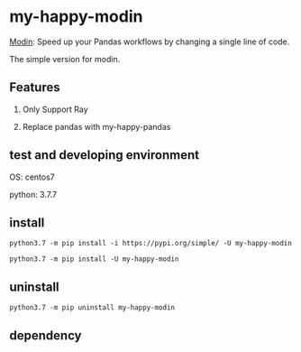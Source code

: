 # my-happy-modin

[Modin](https://github.com/modin-project/modin): Speed up your Pandas workflows by changing a single line of code.

The simple version for modin.

## Features

1. Only Support Ray

1. Replace pandas with my-happy-pandas


## test and developing environment
OS: centos7

python:  3.7.7


## install
```shell
python3.7 -m pip install -i https://pypi.org/simple/ -U my-happy-modin

python3.7 -m pip install -U my-happy-modin
```

## uninstall
```shell
python3.7 -m pip uninstall my-happy-modin
```


## dependency
